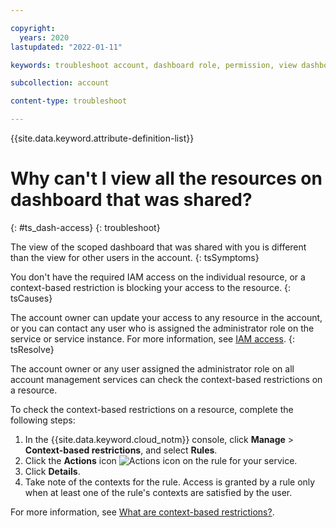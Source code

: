 ```yaml
---

copyright:
  years: 2020
lastupdated: "2022-01-11"

keywords: troubleshoot account, dashboard role, permission, view dashboard, dashboard

subcollection: account

content-type: troubleshoot

---
```


{{site.data.keyword.attribute-definition-list}}


# Why can't I view all the resources on dashboard that was shared?
{: #ts_dash-access}
{: troubleshoot}

The view of the scoped dashboard that was shared with you is different than the view for other users in the account.
{: tsSymptoms}

You don't have the required IAM access on the individual resource, or a context-based restriction is blocking your access to the resource.
{: tsCauses}

The account owner can update your access to any resource in the account, or you can contact any user who is assigned the administrator role on the service or service instance. For more information, see [IAM access](https://cloud.ibm.com/docs/account?topic=account-userroles).
{: tsResolve}

The account owner or any user assigned the administrator role on all account management services can check the context-based restrictions on a resource.

To check the context-based restrictions on a resource, complete the following steps:

1. In the {{site.data.keyword.cloud_notm}} console, click **Manage** > **Context-based restrictions**, and select **Rules**.
1. Click the **Actions** icon ![Actions icon](../icons/action-menu-icon.svg "Actions") on the rule for your service.
1. Click **Details**.
1. Take note of the contexts for the rule. Access is granted by a rule only when at least one of the rule's contexts are satisfied by the user.

For more information, see [What are context-based restrictions?](/docs/account?topic=account-context-restrictions-whatis).
